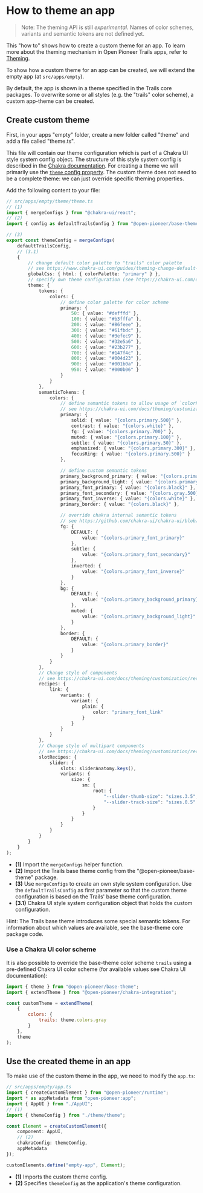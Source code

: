# How to theme an app

> Note: The theming API is still _experimental_. Names of color schemes, variants and semantic tokens are not defined yet.

This "how to" shows how to create a custom theme for an app. To learn more about the theming
mechanism in Open Pioneer Trails apps, refer to [Theming](../reference/Theming.md).

To show how a custom theme for an app can be created, we will extend the empty app
(at `src/apps/empty`).

By default, the app is shown in a theme specified in the Trails core packages.
To overwrite some or all styles (e.g. the "trails" color scheme), a custom app-theme can be created.

## Create custom theme

First, in your apps "empty" folder, create a new folder called "theme" and add a file called "theme.ts".

This file will contain our theme configuration which is part of a Chakra UI style system config object.
The structure of this style system config is described in the [Chakra documentation](https://chakra-ui.com/docs/theming/overview#config).
For creating a theme we will primarily use the [`theme` config property](https://chakra-ui.com/docs/theming/overview#theme).
The custom theme does not need to be a complete theme: we can just override specific theming properties.

Add the following content to your file:

```ts
// src/apps/empty/theme/theme.ts
// (1)
import { mergeConfigs } from "@chakra-ui/react";
// (2)
import { config as defaultTrailsConfig } from "@open-pioneer/base-theme";

// (3)
export const themeConfig = mergeConfigs(
    defaultTrailsConfig,
    // (3.1)
    {
        // change default color palette to "trails" color palette
        // see https://www.chakra-ui.com/guides/theming-change-default-color-palette
        globalCss: { html: { colorPalette: "primary" } },
        // specify own theme configuration (see https://chakra-ui.com/docs/theming/overview#theme)
        theme: {
            tokens: {
                colors: {
                    // define color palette for color scheme
                    primary: {
                        50: { value: "#defffd" },
                        100: { value: "#b3fffa" },
                        200: { value: "#86feee" },
                        300: { value: "#61fbdc" },
                        400: { value: "#3efec9" },
                        500: { value: "#32e5a6" },
                        600: { value: "#23b277" },
                        700: { value: "#147f4c" },
                        800: { value: "#004d23" },
                        900: { value: "#001b0a" },
                        950: { value: "#000b06" }
                    }
                }
            },
            semanticTokens: {
                colors: {
                    // define semantic tokens to allow usage of `colorPalette` property in components
                    // see https://chakra-ui.com/docs/theming/customization/colors#color-palette
                    primary: {
                        solid: { value: "{colors.primary.500}" },
                        contrast: { value: "{colors.white}" },
                        fg: { value: "{colors.primary.700}" },
                        muted: { value: "{colors.primary.100}" },
                        subtle: { value: "{colors.primary.50}" },
                        emphasized: { value: "{colors.primary.300}" },
                        focusRing: { value: "{colors.primary.500}" }
                    },

                    // define custom semantic tokens
                    primary_background_primary: { value: "{colors.primary.300}" },
                    primary_background_light: { value: "{colors.primary.50}" },
                    primary_font_primary: { value: "{colors.black}" },
                    primary_font_secondary: { value: "{colors.gray.500}" },
                    primary_font_inverse: { value: "{colors.white}" },
                    primary_border: { value: "{colors.black}" },

                    // override chakra internal semantic tokens
                    // see https://github.com/chakra-ui/chakra-ui/blob/main/packages/react/src/theme/semantic-tokens/colors.ts
                    fg: {
                        DEFAULT: {
                            value: "{colors.primary_font_primary}"
                        },
                        subtle: {
                            value: "{colors.primary_font_secondary}"
                        },
                        inverted: {
                            value: "{colors.primary_font_inverse}"
                        }
                    },
                    bg: {
                        DEFAULT: {
                            value: "{colors.primary_background_primary}"
                        },
                        muted: {
                            value: "{colors.primary_background_light}"
                        }
                    },
                    border: {
                        DEFAULT: {
                            value: "{colors.primary_border}"
                        }
                    }
                }
            },
            // Change style of components
            // see https://chakra-ui.com/docs/theming/customization/recipes#recipes
            recipes: {
                link: {
                    variants: {
                        variant: {
                            plain: {
                                color: "primary_font_link"
                            }
                        }
                    }
                }
            },
            // Change style of multipart components
            // see https://chakra-ui.com/docs/theming/customization/recipes#slot-recipes
            slotRecipes: {
                slider: {
                    slots: sliderAnatomy.keys(),
                    variants: {
                        size: {
                            sm: {
                                root: {
                                    "--slider-thumb-size": "sizes.3.5",
                                    "--slider-track-size": "sizes.0.5"
                                }
                            }
                        }
                    }
                }
            }
        }
    }
);
```

- **(1)** Import the `mergeConfigs` helper function.
- **(2)** Import the Trails base theme config from the "@open-pioneer/base-theme" package.
- **(3)** Use `mergeConfigs` to create an own style system configuration. Use the `defaultTrailsConfig` as first parameter so that the custom theme configuration is based on the Trails' base theme configuration.
- **(3.1)** Chakra UI style system configuration object that holds the custom configuration.

Hint: The Trails base theme introduces some special semantic tokens.
For information about which values are available, see the base-theme core package code.

### Use a Chakra UI color scheme

It is also possible to override the base-theme color scheme `trails` using a pre-defined Chakra UI
color scheme (for available values see Chakra UI documentation):

```jsx
import { theme } from "@open-pioneer/base-theme";
import { extendTheme } from "@open-pioneer/chakra-integration";

const customTheme = extendTheme(
    {
        colors: {
            trails: theme.colors.gray
        }
    },
    theme
);
```

## Use the created theme in an app

To make use of the custom theme in the app, we need to modify the `app.ts`:

```ts
// src/apps/empty/app.ts
import { createCustomElement } from "@open-pioneer/runtime";
import * as appMetadata from "open-pioneer:app";
import { AppUI } from "./AppUI";
// (1)
import { themeConfig } from "./theme/theme";

const Element = createCustomElement({
    component: AppUI,
    // (2)
    chakraConfig: themeConfig,
    appMetadata
});

customElements.define("empty-app", Element);
```

- **(1)** Imports the custom theme config.
- **(2)** Specifies `themeConfig` as the application's theme configuration.
